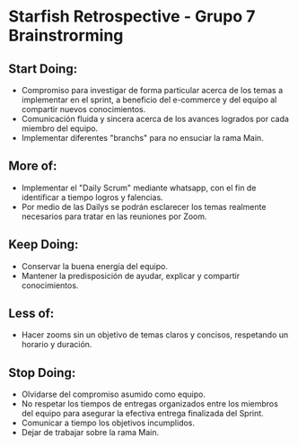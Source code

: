 # Starfish Retrospective - Grupo 7 Brainstrorming

## Start Doing:
-	Compromiso para investigar de forma particular acerca de los temas a implementar en el sprint, a beneficio del e-commerce y del equipo al compartir nuevos conocimientos.
-	Comunicación fluida y sincera acerca de los avances logrados por cada miembro del equipo.
-	Implementar diferentes "branchs" para no ensuciar la rama Main.

## More of:
-	Implementar el "Daily Scrum" mediante whatsapp, con el fin de identificar a tiempo logros y falencias.
-	Por medio de las Dailys se podrán esclarecer los temas realmente necesarios para tratar en las reuniones por Zoom.

## Keep Doing:
-	Conservar la buena energía del equipo.
-	Mantener la predisposición de ayudar, explicar y compartir conocimientos.

## Less of:
-	Hacer zooms sin un objetivo de temas claros y concisos, respetando un horario y duración.

## Stop Doing:
-	Olvidarse del compromiso asumido como equipo.
-	No respetar los tiempos de entregas organizados entre los miembros del equipo para asegurar la efectiva entrega finalizada del Sprint.
-	Comunicar a tiempo los objetivos incumplidos.
-	Dejar de trabajar sobre la rama Main.